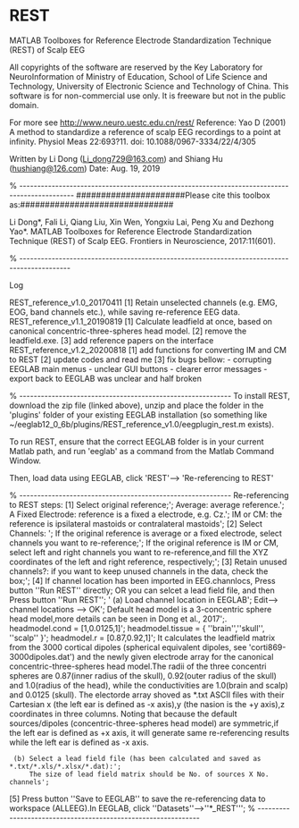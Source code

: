 # REST
 MATLAB Toolboxes for Reference Electrode Standardization Technique (REST) of Scalp EEG

All copyrights of the software are reserved by the Key Laboratory for NeuroInformation of Ministry of Education, School of Life Science and Technology, University of Electronic Science and Technology of China. This software is for non-commercial use only. It is freeware but not in the public domain.

For more see http://www.neuro.uestc.edu.cn/rest/
Reference: Yao D (2001) A method to standardize a reference of scalp EEG recordings to a point at infinity.
                      Physiol Meas 22:693?11. doi: 10.1088/0967-3334/22/4/305

Written by Li Dong (Li_dong729@163.com) and Shiang Hu (hushiang@126.com)
Date: Aug. 19, 2019

% ---------------------------------------------------------------------------------------------
######################Please cite this toolbox as:###############################

Li Dong*, Fali Li, Qiang Liu, Xin Wen, Yongxiu Lai, Peng Xu and Dezhong Yao*. MATLAB Toolboxes for Reference Electrode Standardization Technique (REST) of Scalp EEG. Frontiers in Neuroscience,  2017:11(601).

% --------------------------------------------------------------------------------------------

Log

REST_reference_v1.0_20170411
      [1] Retain unselected channels (e.g. EMG, EOG, band channels etc.), while saving re-reference EEG data.
REST_reference_v1.1_20190819
      [1] Calculate leadfield at once, based on canonical concentric-three-spheres head model.
      [2] remove the leadfield.exe.
      [3] add reference papers on the interface
REST_reference_v1.2_20200818
      [1] add functions for converting IM and CM to REST
      [2] update codes and read me
      [3] fix bugs bellow:
          - corrupting EEGLAB main menus
          - unclear GUI buttons
          - clearer error messages
          - export back to EEGLAB was unclear and half broken
          
% -----------------------------------------------------------
To install REST, download the zip file (linked above), unzip and place the folder in the 'plugins' folder of your existing EEGLAB installation (so something like ~/eeglab12_0_6b/plugins/REST_reference_v1.0/eegplugin_rest.m exists).

To run REST, ensure that the correct EEGLAB folder is in your current Matlab path, and run 'eeglab' as a command from the Matlab Command Window.

Then, load data using EEGLAB, click 'REST'--> 'Re-referencing to REST'

% -----------------------------------------------------------
Re-referencing to REST steps:
  [1] Select original reference;';
      Average: average reference.';
      A Fixed Electrode: reference is a fixed a electrode, e.g. Cz.';
      IM or CM: the reference is ipsilateral mastoids or contralateral mastoids';
  [2] Select Channels: ';
      If the original reference is average or a fixed electrode, select channels you want to re-reference;';
      If the original reference is IM or CM, select left and right channels you want to re-reference,and fill the XYZ coordinates of the left and right reference, respectively;';
  [3] Retain unused channels?: if you want to keep unused channels in the data, check the box;';
  [4] If channel location has been imported in EEG.channlocs, Press button ''Run REST'' directly; OR you can selcet a lead field file, and then Press button ''Run REST'';
  '    (a) Load channel location in EEGLAB';
           Edit--> channel locations --> OK';
           Default head model is a 3-concentric sphere head model,more details can be seen in Dong et al., 2017';.
           headmodel.cond = [1,0.0125,1]';
           headmodel.tissue = { ''brain'',''skull'', ''scalp'' }';
           headmodel.r = [0.87,0.92,1]';
    It calculates the leadfield matrix from the 3000 cortical dipoles (spherical equivalent dipoles, see 'corti869-3000dipoles.dat') and the newly given electrode array for the canonical concentric-three-spheres head model.The radii of the three concentri spheres are 0.87(inner radius of the skull), 0.92(outer radius of the skull) and 1.0(radius of the head), while the conductivities are 1.0(brain and scalp) and 0.0125 (skull). The electorde array shoved as *.txt ASCII files with their Cartesian x (the left ear is defined as -x axis),y (the nasion is the +y axis),z coordinates in three columns.
    Noting that because the default sources/dipoles (concentric-three-spheres head model) are symmetric,if the left ear is defined as +x axis, it will generate same re-referencing results while the left ear is defined as -x axis.

     (b) Select a lead field file (has been calculated and saved as *.txt/*.xls/*.xlsx/*.dat):';
         The size of lead field matrix should be No. of sources X No. channels';
 [5] Press button ''Save to EEGLAB'' to save the re-referencing data to workspace (ALLEEG).In EEGLAB, click ''Datasets''-->''*_REST''';
% --------------------------------------------------------------
